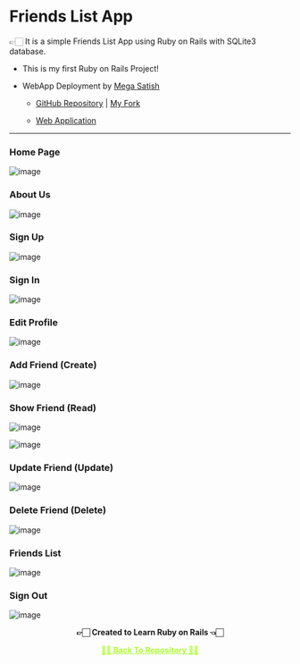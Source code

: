 # Friends List App
 👉🏻 It is a simple Friends List App using Ruby on Rails with SQLite3 database.

 - This is my first Ruby on Rails Project!
 
 - WebApp Deployment by [Mega Satish](https://github.com/msatmod) 
   
   - [GitHub Repository](https://github.com/msatmod/friendsapp) | [My Fork](https://github.com/Amey-Thakur/FRIENDSAPP)
   
   - [Web Application](https://rubyonrailsfriendwebapp.herokuapp.com)

---

### Home Page

![image](https://user-images.githubusercontent.com/54937357/171351723-8a2ae379-c868-45e1-bafb-cee36adcfc36.png)


### About Us

![image](https://user-images.githubusercontent.com/54937357/171352064-c8741d53-0fce-4b1d-a0e6-b8bb7e4fe3dd.png)


### Sign Up

![image](https://user-images.githubusercontent.com/54937357/171352158-108a9a45-c09e-4bfa-b6ef-67e0f957ccbb.png)


### Sign In

![image](https://user-images.githubusercontent.com/54937357/171355313-2e172883-9b6a-405b-bb8e-dcafd83475ae.png)


### Edit Profile

![image](https://user-images.githubusercontent.com/54937357/171352330-94646fc5-5d80-484f-8f12-05d6da93d8de.png)


### Add Friend (Create)

![image](https://user-images.githubusercontent.com/54937357/171352508-81cadc1b-bf33-4624-9ec7-d297549fc742.png)


### Show Friend (Read)

![image](https://user-images.githubusercontent.com/54937357/171354346-32953656-e64d-4f6d-91d5-b604d0b98aac.png)

![image](https://user-images.githubusercontent.com/54937357/171354383-39ed6c23-436c-463a-992f-0fa66d82bb4c.png)


### Update Friend (Update)

![image](https://user-images.githubusercontent.com/54937357/171354922-e71c7872-3293-43e6-9ac3-6dc6f84d0cb4.png)


### Delete Friend (Delete)

![image](https://user-images.githubusercontent.com/54937357/171354505-423514bb-4477-4228-b3ac-e145ff5d4340.png)


### Friends List

![image](https://user-images.githubusercontent.com/54937357/171353993-eec5ab06-a76f-41c0-9764-790313741866.png)


### Sign Out

![image](https://user-images.githubusercontent.com/54937357/171355107-f11d1990-00bf-4de4-8c6d-5e1a8f430904.png)


<p align="center"> <b> 👉🏻 Created to Learn Ruby on Rails 👈🏻 <b> </p>
 
<p align="center"><a href='https://github.com/Amey-Thakur/RAILSFRIENDS', style='color: greenyellow;'> ✌🏻 Back To Repository ✌🏻</p>
